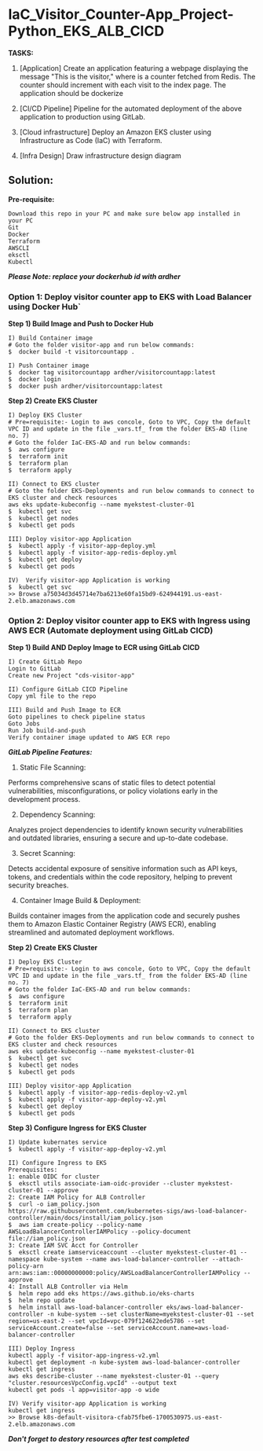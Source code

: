 # IaC_Visitor_Counter-App_Project-Python_EKS_ALB_CICD


**TASKS:**

1.	[Application]
Create an application featuring a webpage displaying the message "This is the <x> visitor," where <x> is a counter fetched from Redis. The counter should increment with each visit to the index page. The application should be dockerize

2.	[CI/CD Pipeline] 
Pipeline for the automated deployment of the above application to production using GitLab. 

3.	[Cloud infrastructure] 
Deploy an Amazon EKS cluster using Infrastructure as Code (IaC) with Terraform.

4.  [Infra Design]
Draw infrastructure design diagram


## Solution:

**Pre-requisite:**
```
Download this repo in your PC and make sure below app installed in your PC
Git 
Docker
Terraform
AWSCLI
eksctl
Kubectl
```
***Please Note: replace your dockerhub id with ardher***

### Option 1: Deploy visitor counter app to EKS with Load Balancer using Docker Hub`

**Step 1) Build Image and Push to Docker Hub**

```
I) Build Container image
# Goto the folder visitor-app and run below commands:
$  docker build -t visitorcountapp .

I) Push Container image
$  docker tag visitorcountapp ardher/visitorcountapp:latest 
$  docker login
$  docker push ardher/visitorcountapp:latest 
```

**Step 2) Create EKS Cluster**
```
I) Deploy EKS Cluster
# Pre=requisite:- Login to aws concole, Goto to VPC, Copy the default VPC ID and update in the file _vars.tf_ from the folder EKS-AD (line no. 7)
# Goto the folder IaC-EKS-AD and run below commands:
$  aws configure 
$  terraform init
$  terraform plan
$  terraform apply

II) Connect to EKS cluster
# Goto the folder EKS-Deployments and run below commands to connect to EKS cluster and check resources
aws eks update-kubeconfig --name myekstest-cluster-01
$  kubectl get svc
$  kubectl get nodes
$  kubectl get pods

III) Deploy visitor-app Application 
$  kubectl apply -f visitor-app-deploy.yml
$  kubectl apply -f visitor-app-redis-deploy.yml
$  kubectl get deploy
$  kubectl get pods

IV)  Verify visitor-app Application is working
$  kubectl get svc
>> Browse a75034d3d45714e7ba6213e60fa15bd9-624944191.us-east-2.elb.amazonaws.com
```

### Option 2: Deploy visitor counter app to EKS with Ingress using AWS ECR (Automate deployment using GitLab CICD)
**Step 1) Build AND Deploy Image to ECR using GitLab CICD**
```
I) Create GitLab Repo
Login to GitLab
Create new Project "cds-visitor-app"

II) Configure GitLab CICD Pipeline
Copy yml file to the repo

III) Build and Push Image to ECR
Goto pipelines to check pipeline status
Goto Jobs
Run Job build-and-push
Verify container image updated to AWS ECR repo
```
***GitLab Pipeline Features:***
1) Static File Scanning:
   
Performs comprehensive scans of static files to detect potential vulnerabilities, misconfigurations, or policy violations early in the development process.

2) Dependency Scanning:
   
Analyzes project dependencies to identify known security vulnerabilities and outdated libraries, ensuring a secure and up-to-date codebase.

3) Secret Scanning:
   
Detects accidental exposure of sensitive information such as API keys, tokens, and credentials within the code repository, helping to prevent security breaches.

4) Container Image Build & Deployment:
   
Builds container images from the application code and securely pushes them to Amazon Elastic Container Registry (AWS ECR), enabling streamlined and automated deployment workflows.
   
**Step 2) Create EKS Cluster**
```
I) Deploy EKS Cluster
# Pre=requisite:- Login to aws concole, Goto to VPC, Copy the default VPC ID and update in the file _vars.tf_ from the folder EKS-AD (line no. 7)
# Goto the folder IaC-EKS-AD and run below commands:
$  aws configure 
$  terraform init
$  terraform plan
$  terraform apply

II) Connect to EKS cluster
# Goto the folder EKS-Deployments and run below commands to connect to EKS cluster and check resources
aws eks update-kubeconfig --name myekstest-cluster-01
$  kubectl get svc
$  kubectl get nodes
$  kubectl get pods

III) Deploy visitor-app Application 
$  kubectl apply -f visitor-app-redis-deploy-v2.yml
$  kubectl apply -f visitor-app-deploy-v2.yml
$  kubectl get deploy
$  kubectl get pods
```

**Step 3) Configure Ingress for EKS Cluster**
```
I) Update kubernates service
$  kubectl apply -f visitor-app-deploy-v2.yml

II) Configure Ingress to EKS
Prerequisites:
1: enable OIDC for cluster
$  eksctl utils associate-iam-oidc-provider --cluster myekstest-cluster-01 --approve
2: Create IAM Policy for ALB Controller
$  curl -o iam_policy.json https://raw.githubusercontent.com/kubernetes-sigs/aws-load-balancer-controller/main/docs/install/iam_policy.json
$  aws iam create-policy --policy-name AWSLoadBalancerControllerIAMPolicy --policy-document file://iam_policy.json
3: Create IAM SVC Acct for Controller
$  eksctl create iamserviceaccount --cluster myekstest-cluster-01 --namespace kube-system --name aws-load-balancer-controller --attach-policy-arn arn:aws:iam::00000000000:policy/AWSLoadBalancerControllerIAMPolicy --approve
4: Install ALB Controller via Helm
$  helm repo add eks https://aws.github.io/eks-charts
$  helm repo update
$  helm install aws-load-balancer-controller eks/aws-load-balancer-controller -n kube-system --set clusterName=myekstest-cluster-01 --set region=us-east-2 --set vpcId=vpc-079f124622ede5786 --set serviceAccount.create=false --set serviceAccount.name=aws-load-balancer-controller

III) Deploy Ingress
kubectl apply -f visitor-app-ingress-v2.yml
kubectl get deployment -n kube-system aws-load-balancer-controller
kubectl get ingress
aws eks describe-cluster --name myekstest-cluster-01 --query "cluster.resourcesVpcConfig.vpcId" --output text
kubectl get pods -l app=visitor-app -o wide

IV) Verify visitor-app Application is working
kubectl get ingress
>> Browse k8s-default-visitora-cfab75fbe6-1700530975.us-east-2.elb.amazonaws.com
```

***Don't forget to destory resources after test completed***

